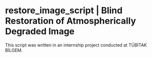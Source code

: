 # restore_image_script | Blind Restoration of Atmospherically Degraded Image
This script was written in an internship project conducted at TÜBİTAK BİLGEM.

